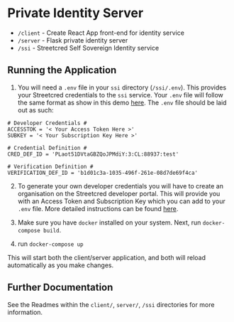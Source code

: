 # Private Identity Server

- `/client` - Create React App front-end for identity service
- `/server` - Flask private identity server
- `/ssi` - Streetcred Self Sovereign Identity service

## Running the Application

1. You will need a `.env` file in your `ssi` directory (`/ssi/.env`). This provides your Streetcred credentials to the `ssi` service. Your `.env` file will follow the same format as show in this demo [here](https://github.com/streetcred-id/iiw-demo). The `.env` file should be laid out as such:
```
# Developer Credentials #
ACCESSTOK = '< Your Access Token Here >'
SUBKEY = '< Your Subscription Key Here >'

# Credential Definition #
CRED_DEF_ID = 'PLaot51DVtaGBZQoJPMdiY:3:CL:88937:test'

# Verification Definition #
VERIFICATION_DEF_ID = 'b1d01c3a-1035-496f-261e-08d7de69f4ca'
```

2. To generate your own developer credentials you will have to create an organisation on the Streetcred developer portal. This will provide you with an Access Token and Subscription Key which you can add to your `.env` file. More detailed instructions can be found [here](https://github.com/streetcred-id/iiw-demo).

3. Make sure you have `docker` installed on your system. Next, run `docker-compose build`.

4. run `docker-compose up`

This will start both the client/server application, and both will reload automatically as you make changes.

## Further Documentation

See the Readmes within the `client/`, `server/`, `/ssi` directories for more information.
